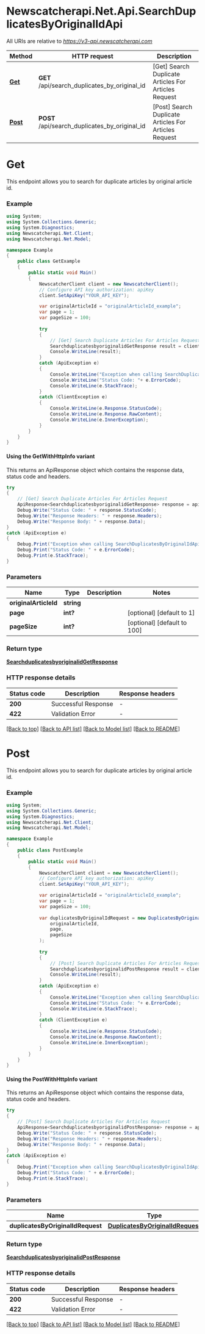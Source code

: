 # Newscatcherapi.Net.Api.SearchDuplicatesByOriginalIdApi

All URIs are relative to *https://v3-api.newscatcherapi.com*

| Method | HTTP request | Description |
|--------|--------------|-------------|
| [**Get**](SearchDuplicatesByOriginalIdApi.md#get) | **GET** /api/search_duplicates_by_original_id | [Get] Search Duplicate Articles For Articles Request |
| [**Post**](SearchDuplicatesByOriginalIdApi.md#post) | **POST** /api/search_duplicates_by_original_id | [Post] Search Duplicate Articles For Articles Request |


# **Get**



This endpoint allows you to search for duplicate articles by original article id.

### Example
```csharp
using System;
using System.Collections.Generic;
using System.Diagnostics;
using Newscatcherapi.Net.Client;
using Newscatcherapi.Net.Model;

namespace Example
{
    public class GetExample
    {
        public static void Main()
        {
            NewscatcherClient client = new NewscatcherClient();
            // Configure API key authorization: apiKey
            client.SetApiKey("YOUR_API_KEY");

            var originalArticleId = "originalArticleId_example";
            var page = 1;
            var pageSize = 100;
            
            try
            {
                // [Get] Search Duplicate Articles For Articles Request
                SearchduplicatesbyoriginalidGetResponse result = client.SearchDuplicatesByOriginalId.Get(originalArticleId, page, pageSize);
                Console.WriteLine(result);
            }
            catch (ApiException e)
            {
                Console.WriteLine("Exception when calling SearchDuplicatesByOriginalIdApi.Get: " + e.Message);
                Console.WriteLine("Status Code: "+ e.ErrorCode);
                Console.WriteLine(e.StackTrace);
            }
            catch (ClientException e)
            {
                Console.WriteLine(e.Response.StatusCode);
                Console.WriteLine(e.Response.RawContent);
                Console.WriteLine(e.InnerException);
            }
        }
    }
}
```

#### Using the GetWithHttpInfo variant
This returns an ApiResponse object which contains the response data, status code and headers.

```csharp
try
{
    // [Get] Search Duplicate Articles For Articles Request
    ApiResponse<SearchduplicatesbyoriginalidGetResponse> response = apiInstance.GetWithHttpInfo(originalArticleId, page, pageSize);
    Debug.Write("Status Code: " + response.StatusCode);
    Debug.Write("Response Headers: " + response.Headers);
    Debug.Write("Response Body: " + response.Data);
}
catch (ApiException e)
{
    Debug.Print("Exception when calling SearchDuplicatesByOriginalIdApi.GetWithHttpInfo: " + e.Message);
    Debug.Print("Status Code: " + e.ErrorCode);
    Debug.Print(e.StackTrace);
}
```

### Parameters

| Name | Type | Description | Notes |
|------|------|-------------|-------|
| **originalArticleId** | **string** |  |  |
| **page** | **int?** |  | [optional] [default to 1] |
| **pageSize** | **int?** |  | [optional] [default to 100] |

### Return type

[**SearchduplicatesbyoriginalidGetResponse**](SearchduplicatesbyoriginalidGetResponse.md)


### HTTP response details
| Status code | Description | Response headers |
|-------------|-------------|------------------|
| **200** | Successful Response |  -  |
| **422** | Validation Error |  -  |

[[Back to top]](#) [[Back to API list]](../README.md#documentation-for-api-endpoints) [[Back to Model list]](../README.md#documentation-for-models) [[Back to README]](../README.md)


# **Post**



This endpoint allows you to search for duplicate articles by original article id.

### Example
```csharp
using System;
using System.Collections.Generic;
using System.Diagnostics;
using Newscatcherapi.Net.Client;
using Newscatcherapi.Net.Model;

namespace Example
{
    public class PostExample
    {
        public static void Main()
        {
            NewscatcherClient client = new NewscatcherClient();
            // Configure API key authorization: apiKey
            client.SetApiKey("YOUR_API_KEY");

            var originalArticleId = "originalArticleId_example";
            var page = 1;
            var pageSize = 100;
            
            var duplicatesByOriginalIdRequest = new DuplicatesByOriginalIdRequest(
                originalArticleId,
                page,
                pageSize
            );
            
            try
            {
                // [Post] Search Duplicate Articles For Articles Request
                SearchduplicatesbyoriginalidPostResponse result = client.SearchDuplicatesByOriginalId.Post(duplicatesByOriginalIdRequest);
                Console.WriteLine(result);
            }
            catch (ApiException e)
            {
                Console.WriteLine("Exception when calling SearchDuplicatesByOriginalIdApi.Post: " + e.Message);
                Console.WriteLine("Status Code: "+ e.ErrorCode);
                Console.WriteLine(e.StackTrace);
            }
            catch (ClientException e)
            {
                Console.WriteLine(e.Response.StatusCode);
                Console.WriteLine(e.Response.RawContent);
                Console.WriteLine(e.InnerException);
            }
        }
    }
}
```

#### Using the PostWithHttpInfo variant
This returns an ApiResponse object which contains the response data, status code and headers.

```csharp
try
{
    // [Post] Search Duplicate Articles For Articles Request
    ApiResponse<SearchduplicatesbyoriginalidPostResponse> response = apiInstance.PostWithHttpInfo(duplicatesByOriginalIdRequest);
    Debug.Write("Status Code: " + response.StatusCode);
    Debug.Write("Response Headers: " + response.Headers);
    Debug.Write("Response Body: " + response.Data);
}
catch (ApiException e)
{
    Debug.Print("Exception when calling SearchDuplicatesByOriginalIdApi.PostWithHttpInfo: " + e.Message);
    Debug.Print("Status Code: " + e.ErrorCode);
    Debug.Print(e.StackTrace);
}
```

### Parameters

| Name | Type | Description | Notes |
|------|------|-------------|-------|
| **duplicatesByOriginalIdRequest** | [**DuplicatesByOriginalIdRequest**](DuplicatesByOriginalIdRequest.md) |  |  |

### Return type

[**SearchduplicatesbyoriginalidPostResponse**](SearchduplicatesbyoriginalidPostResponse.md)


### HTTP response details
| Status code | Description | Response headers |
|-------------|-------------|------------------|
| **200** | Successful Response |  -  |
| **422** | Validation Error |  -  |

[[Back to top]](#) [[Back to API list]](../README.md#documentation-for-api-endpoints) [[Back to Model list]](../README.md#documentation-for-models) [[Back to README]](../README.md)

